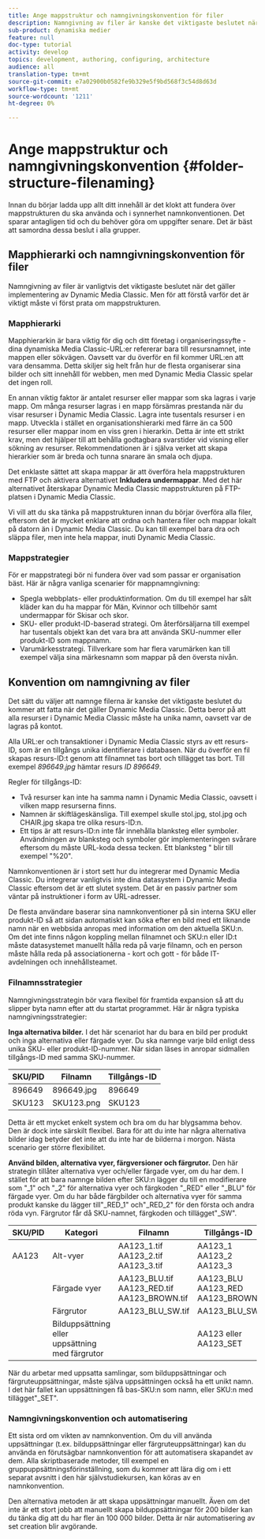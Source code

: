 ```yaml
---
title: Ange mappstruktur och namngivningskonvention för filer
description: Namngivning av filer är kanske det viktigaste beslutet när du implementerar Dynamic Media Classic. Mappstrukturen är också viktig. Lär dig varför det är så viktigt och möjligt att använda metoder för mappstruktur och filnamn.
sub-product: dynamiska medier
feature: null
doc-type: tutorial
activity: develop
topics: development, authoring, configuring, architecture
audience: all
translation-type: tm+mt
source-git-commit: e7a02900b0582fe9b329e5f9bd568f3c54d8d63d
workflow-type: tm+mt
source-wordcount: '1211'
ht-degree: 0%

---
```



# Ange mappstruktur och namngivningskonvention {#folder-structure-filenaming}

Innan du börjar ladda upp allt ditt innehåll är det klokt att fundera över mappstrukturen du ska använda och i synnerhet namnkonventionen. Det sparar antagligen tid och du behöver göra om uppgifter senare. Det är bäst att samordna dessa beslut i alla grupper.

## Mapphierarki och namngivningskonvention för filer

Namngivning av filer är vanligtvis det viktigaste beslutet när det gäller implementering av Dynamic Media Classic. Men för att förstå varför det är viktigt måste vi först prata om mappstrukturen.

### Mapphierarki

Mapphierarkin är bara viktig för dig och ditt företag i organiseringssyfte - dina dynamiska Media Classic-URL:er refererar bara till resursnamnet, inte mappen eller sökvägen. Oavsett var du överför en fil kommer URL:en att vara densamma. Detta skiljer sig helt från hur de flesta organiserar sina bilder och sitt innehåll för webben, men med Dynamic Media Classic spelar det ingen roll.

En annan viktig faktor är antalet resurser eller mappar som ska lagras i varje mapp. Om många resurser lagras i en mapp försämras prestanda när du visar resurser i Dynamic Media Classic. Lagra inte tusentals resurser i en mapp. Utveckla i stället en organisationshierarki med färre än ca 500 resurser eller mappar inom en viss gren i hierarkin. Detta är inte ett strikt krav, men det hjälper till att behålla godtagbara svarstider vid visning eller sökning av resurser. Rekommendationen är i själva verket att skapa hierarkier som är breda och tunna snarare än smala och djupa.

Det enklaste sättet att skapa mappar är att överföra hela mappstrukturen med FTP och aktivera alternativet **Inkludera undermappar**. Med det här alternativet återskapar Dynamic Media Classic mappstrukturen på FTP-platsen i Dynamic Media Classic.

Vi vill att du ska tänka på mappstrukturen innan du börjar överföra alla filer, eftersom det är mycket enklare att ordna och hantera filer och mappar lokalt på datorn än i Dynamic Media Classic. Du kan till exempel bara dra och släppa filer, men inte hela mappar, inuti Dynamic Media Classic.

### Mappstrategier

För er mappstrategi bör ni fundera över vad som passar er organisation bäst. Här är några vanliga scenarier för mappnamngivning:

- Spegla webbplats- eller produktinformation. Om du till exempel har sålt kläder kan du ha mappar för Män, Kvinnor och tillbehör samt undermappar för Skisar och skor.
- SKU- eller produkt-ID-baserad strategi. Om återförsäljarna till exempel har tusentals objekt kan det vara bra att använda SKU-nummer eller produkt-ID som mappnamn.
- Varumärkesstrategi. Tillverkare som har flera varumärken kan till exempel välja sina märkesnamn som mappar på den översta nivån.

## Konvention om namngivning av filer

Det sätt du väljer att namnge filerna är kanske det viktigaste beslutet du kommer att fatta när det gäller Dynamic Media Classic. Detta beror på att alla resurser i Dynamic Media Classic måste ha unika namn, oavsett var de lagras på kontot.

Alla URL:er och transaktioner i Dynamic Media Classic styrs av ett resurs-ID, som är en tillgångs unika identifierare i databasen. När du överför en fil skapas resurs-ID:t genom att filnamnet tas bort och tillägget tas bort. Till exempel _896649.jpg_ hämtar resurs _ID 896649_.

Regler för tillgångs-ID:

- Två resurser kan inte ha samma namn i Dynamic Media Classic, oavsett i vilken mapp resurserna finns.
- Namnen är skiftlägeskänsliga. Till exempel skulle stol.jpg, stol.jpg och CHAIR.jpg skapa tre olika resurs-ID:n.
- Ett tips är att resurs-ID:n inte får innehålla blanksteg eller symboler. Användningen av blanksteg och symboler gör implementeringen svårare eftersom du måste URL-koda dessa tecken. Ett blanksteg &quot; blir till exempel &quot;%20&quot;.

Namnkonventionen är i stort sett hur du integrerar med Dynamic Media Classic. Du integrerar vanligtvis inte dina datasystem i Dynamic Media Classic eftersom det är ett slutet system. Det är en passiv partner som väntar på instruktioner i form av URL-adresser.

De flesta användare baserar sina namnkonventioner på sin interna SKU eller produkt-ID så att sidan automatiskt kan söka efter en bild med ett liknande namn när en webbsida anropas med information om den aktuella SKU:n. Om det inte finns någon koppling mellan filnamnet och SKU:n eller ID:t måste datasystemet manuellt hålla reda på varje filnamn, och en person måste hålla reda på associationerna - kort och gott - för både IT-avdelningen och innehållsteamet.

### Filnamnsstrategier

Namngivningsstrategin bör vara flexibel för framtida expansion så att du slipper byta namn efter att du startat programmet. Här är några typiska namngivningsstrategier:

**Inga alternativa bilder.** I det här scenariot har du bara en bild per produkt och inga alternativa eller färgade vyer. Du ska namnge varje bild enligt dess unika SKU- eller produkt-ID-nummer. När sidan läses in anropar sidmallen tillgångs-ID med samma SKU-nummer.

| SKU/PID | Filnamn | Tillgångs-ID |
| ------- | ---------- | -------- |
| 896649 | 896649.jpg | 896649 |
| SKU123 | SKU123.png | SKU123 |

Detta är ett mycket enkelt system och bra om du har blygsamma behov. Den är dock inte särskilt flexibel. Bara för att du inte har några alternativa bilder idag betyder det inte att du inte har de bilderna i morgon. Nästa scenario ger större flexibilitet.

**Använd bilden, alternativa vyer, färgversioner och färgrutor.** Den här strategin tillåter alternativa vyer och/eller färgade vyer, om du har dem. I stället för att bara namnge bilden efter SKU:n lägger du till en modifierare som &quot;_1&quot; och &quot;_2&quot; för alternativa vyer och färgkoden &quot;_RED&quot; eller &quot;_BLU&quot; för färgade vyer. Om du har både färgbilder och alternativa vyer för samma produkt kanske du lägger till&quot;_RED_1&quot; och&quot;_RED_2&quot; för den första och andra röda vyn. Färgrutor får då SKU-namnet, färgkoden och tillägget&quot;_SW&quot;.

| SKU/PID | Kategori | Filnamn | Tillgångs-ID |
| ------- | ----------------------- | ------------------------------------------- | ------------------------------- |
| AA123 | Alt-vyer | AA123_1.tif AA123_2.tif AA123_3.tif | AA123_1 AA123_2 AA123_3 |
|  | Färgade vyer | AA123_BLU.tif AA123_RED.tif AA123_BROWN.tif | AA123_BLU AA123_RED AA123_BROWN |
|  | Färgrutor | AA123_BLU_SW.tif | AA123_BLU_SW |
|  | Bilduppsättning eller uppsättning med färgrutor |  | AA123 eller AA123_SET | — |

När du arbetar med uppsatta samlingar, som bilduppsättningar och färgruteuppsättningar, måste själva uppsättningen också ha ett unikt namn. I det här fallet kan uppsättningen få bas-SKU:n som namn, eller SKU:n med tillägget&quot;_SET&quot;.

### Namngivningskonvention och automatisering

Ett sista ord om vikten av namnkonvention. Om du vill använda uppsättningar (t.ex. bilduppsättningar eller färgruteuppsättningar) kan du använda en förutsägbar namnkonvention för att automatisera skapandet av dem. Alla skriptbaserade metoder, till exempel en gruppuppsättningsförinställning, som du kommer att lära dig om i ett separat avsnitt i den här självstudiekursen, kan köras av en namnkonvention.

Den alternativa metoden är att skapa uppsättningar manuellt. Även om det inte är ett stort jobb att manuellt skapa bilduppsättningar för 200 bilder kan du tänka dig att du har fler än 100 000 bilder. Detta är när automatisering av set creation blir avgörande.
